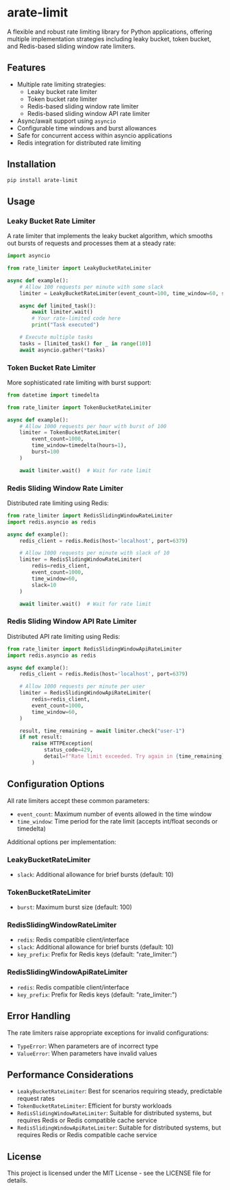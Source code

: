 # arate-limit

A flexible and robust rate limiting library for Python applications, offering multiple implementation strategies including leaky bucket, token bucket, and Redis-based sliding window rate limiters.

## Features

- Multiple rate limiting strategies:
  - Leaky bucket rate limiter
  - Token bucket rate limiter
  - Redis-based sliding window rate limiter
  - Redis-based sliding window API rate limiter
- Async/await support using `asyncio`
- Configurable time windows and burst allowances
- Safe for concurrent access within asyncio applications
- Redis integration for distributed rate limiting

## Installation

```bash
pip install arate-limit
```

## Usage

### Leaky Bucket Rate Limiter

A rate limiter that implements the leaky bucket algorithm, which smooths out bursts of requests and processes them at a steady rate:

```python
import asyncio

from rate_limiter import LeakyBucketRateLimiter

async def example():
    # Allow 100 requests per minute with some slack
    limiter = LeakyBucketRateLimiter(event_count=100, time_window=60, slack=10)

    async def limited_task():
        await limiter.wait()
        # Your rate-limited code here
        print("Task executed")

    # Execute multiple tasks
    tasks = [limited_task() for _ in range(10)]
    await asyncio.gather(*tasks)
```

### Token Bucket Rate Limiter

More sophisticated rate limiting with burst support:

```python
from datetime import timedelta

from rate_limiter import TokenBucketRateLimiter

async def example():
    # Allow 1000 requests per hour with burst of 100
    limiter = TokenBucketRateLimiter(
        event_count=1000,
        time_window=timedelta(hours=1),
        burst=100
    )

    await limiter.wait()  # Wait for rate limit
```

### Redis Sliding Window Rate Limiter

Distributed rate limiting using Redis:

```python
from rate_limiter import RedisSlidingWindowRateLimiter
import redis.asyncio as redis

async def example():
    redis_client = redis.Redis(host='localhost', port=6379)

    # Allow 1000 requests per minute with slack of 10
    limiter = RedisSlidingWindowRateLimiter(
        redis=redis_client,
        event_count=1000,
        time_window=60,
        slack=10
    )

    await limiter.wait()  # Wait for rate limit
```

### Redis Sliding Window API Rate Limiter

Distributed API rate limiting using Redis:

```python
from rate_limiter import RedisSlidingWindowApiRateLimiter
import redis.asyncio as redis

async def example():
    redis_client = redis.Redis(host='localhost', port=6379)

    # Allow 1000 requests per minute per user
    limiter = RedisSlidingWindowApiRateLimiter(
        redis=redis_client,
        event_count=1000,
        time_window=60,
    )

    result, time_remaining = await limiter.check("user-1")
    if not result:
        raise HTTPException(
            status_code=429,
            detail=f"Rate limit exceeded. Try again in {time_remaining} seconds"
        )
```

## Configuration Options

All rate limiters accept these common parameters:

- `event_count`: Maximum number of events allowed in the time window
- `time_window`: Time period for the rate limit (accepts int/float seconds or timedelta)

Additional options per implementation:

### LeakyBucketRateLimiter
- `slack`: Additional allowance for brief bursts (default: 10)

### TokenBucketRateLimiter
- `burst`: Maximum burst size (default: 100)

### RedisSlidingWindowRateLimiter
- `redis`: Redis compatible client/interface
- `slack`: Additional allowance for brief bursts (default: 10)
- `key_prefix`: Prefix for Redis keys (default: "rate_limiter:")

### RedisSlidingWindowApiRateLimiter
- `redis`: Redis compatible client/interface
- `key_prefix`: Prefix for Redis keys (default: "rate_limiter:")

## Error Handling

The rate limiters raise appropriate exceptions for invalid configurations:

- `TypeError`: When parameters are of incorrect type
- `ValueError`: When parameters have invalid values

## Performance Considerations

- `LeakyBucketRateLimiter`: Best for scenarios requiring steady, predictable request rates
- `TokenBucketRateLimiter`: Efficient for bursty workloads
- `RedisSlidingWindowRateLimiter`: Suitable for distributed systems, but requires Redis or Redis compatible cache service
- `RedisSlidingWindowApiRateLimiter`: Suitable for distributed systems, but requires Redis or Redis compatible cache service

## License

This project is licensed under the MIT License - see the LICENSE file for details.
